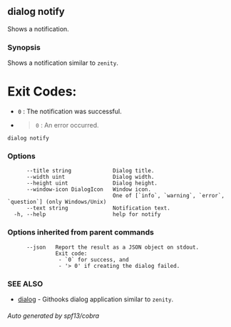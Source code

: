 ## dialog notify

Shows a notification.

### Synopsis

Shows a notification similar to `zenity`.

# Exit Codes:

- `0` : The notification was successful.
- > `0` : An error occurred.

```
dialog notify
```

### Options

```
      --title string             Dialog title.
      --width uint               Dialog width.
      --height uint              Dialog height.
      --window-icon DialogIcon   Window icon.
                                 One of [`info`, `warning`, `error`, `question`] (only Windows/Unix)
      --text string              Notification text.
  -h, --help                     help for notify
```

### Options inherited from parent commands

```
      --json   Report the result as a JSON object on stdout.
               Exit code:
               	- `0` for success, and
               	- '> 0' if creating the dialog failed.
```

### SEE ALSO

- [dialog](dialog.md) - Githooks dialog application similar to `zenity`.

###### Auto generated by spf13/cobra
